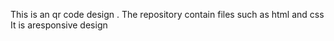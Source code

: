 This is an qr code design .
The repository contain files such as html and css
It is aresponsive design
